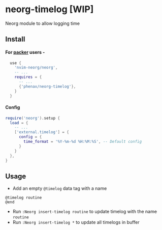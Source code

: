 # neorg-timelog [WIP]
Neorg module to allow logging time


## Install

#### For [packer](https://github.com/wbthomason/packer.nvim) users -
```lua
  use {
    'nvim-neorg/neorg',
    -- ...
    requires = {
      -- ...
      {'phenax/neorg-timelog'},
    }
  }
```


#### Config
```lua
require('neorg').setup {
  load = {
    -- ...
    ['external.timelog'] = {
      config = {
        time_format = '%Y-%m-%d %H:%M:%S', -- Default config
      }
    }
  },
}
```


## Usage
* Add an empty `@timelog` data tag with a name
```neorg
@timelog routine
@end
```
* Run `:Neorg insert-timelog routine` to update timelog with the name `routine`
* Run `:Neorg insert-timelog *` to update all timelogs in buffer

